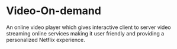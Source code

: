 # Video-On-demand
An online video player which gives interactive client to server video streaming online services making it 
user friendly and providing a personalized Netflix experience.
